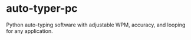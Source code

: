 # auto-typer-pc
Python auto-typing software with adjustable WPM, accuracy, and looping for any application.
